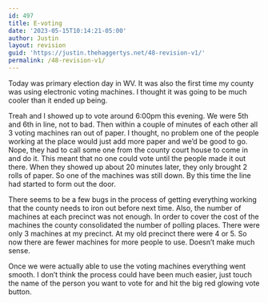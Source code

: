 ```yaml
---
id: 497
title: E-voting
date: '2023-05-15T10:14:21-05:00'
author: Justin
layout: revision
guid: 'https://justin.thehaggertys.net/48-revision-v1/'
permalink: /48-revision-v1/
---
```


Today was primary election day in WV. It was also the first time my county was using electronic voting machines. I thought it was going to be much cooler than it ended up being.

Treah and I showed up to vote around 6:00pm this evening. We were 5th and 6th in line, not to bad. Then within a couple of minutes of each other all 3 voting machines ran out of paper. I thought, no problem one of the people working at the place would just add more paper and we’d be good to go. Nope, they had to call some one from the county court house to come in and do it. This meant that no one could vote until the people made it out there. When they showed up about 20 minutes later, they only brought 2 rolls of paper. So one of the machines was still down. By this time the line had started to form out the door.

There seems to be a few bugs in the process of getting everything working that the county needs to iron out before next time. Also, the number of machines at each precinct was not enough. In order to cover the cost of the machines the county consolidated the number of polling places. There were only 3 machines at my precinct. At my old precinct there were 4 or 5. So now there are fewer machines for more people to use. Doesn’t make much sense.

Once we were actually able to use the voting machines everything went smooth. I don’t think the process could have been much easier, just touch the name of the person you want to vote for and hit the big red glowing vote button.